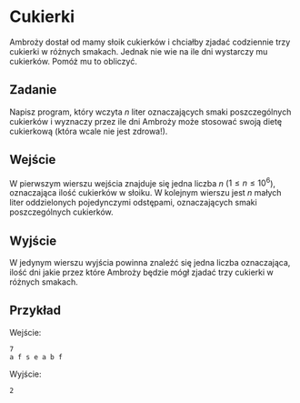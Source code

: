 # Cukierki
Ambroży dostał od mamy słoik cukierków i chciałby zjadać codziennie trzy cukierki w różnych smakach. Jednak nie wie na ile dni wystarczy mu cukierków. Pomóż mu to obliczyć.

## Zadanie
Napisz program, który wczyta $n$ liter oznaczających smaki poszczególnych cukierków i wyznaczy przez ile dni Ambroży może stosować swoją dietę cukierkową (która wcale nie jest zdrowa!).

## Wejście
W pierwszym wierszu wejścia znajduje się jedna liczba $n$ ($1 \le n \le 10^6$), oznaczająca ilość cukierków w słoiku. W kolejnym wierszu jest $n$ małych liter oddzielonych pojedynczymi odstępami, oznaczających smaki poszczególnych cukierków.

## Wyjście
W jedynym wierszu wyjścia powinna znaleźć się jedna liczba oznaczająca, ilość dni jakie przez które Ambroży będzie mógł zjadać trzy cukierki w różnych smakach.

## Przykład
Wejście:
```
7
a f s e a b f
```
Wyjście:
```
2
```